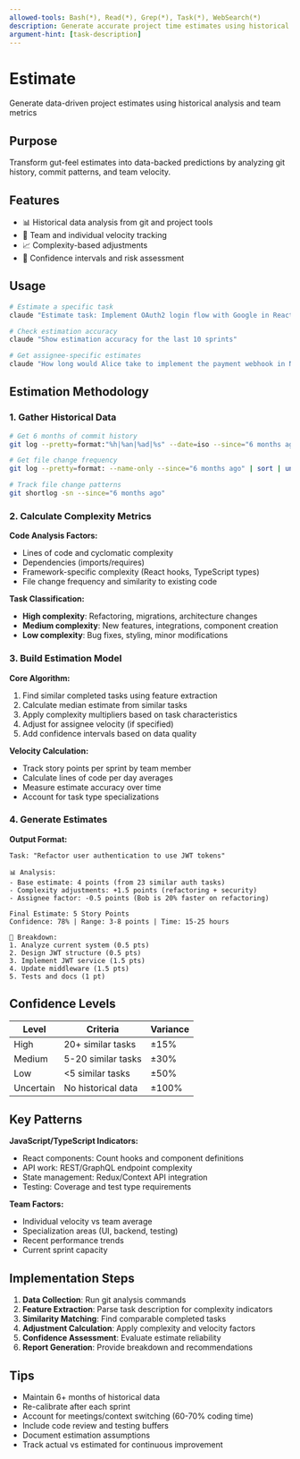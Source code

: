```yaml
---
allowed-tools: Bash(*), Read(*), Grep(*), Task(*), WebSearch(*)
description: Generate accurate project time estimates using historical data and team velocity
argument-hint: [task-description]
---
```


# Estimate

Generate data-driven project estimates using historical analysis and team metrics

## Purpose

Transform gut-feel estimates into data-backed predictions by analyzing git history, commit patterns, and team velocity.

## Features

- 📊 Historical data analysis from git and project tools
- 👥 Team and individual velocity tracking
- 📈 Complexity-based adjustments
- 🎯 Confidence intervals and risk assessment

## Usage

```bash
# Estimate a specific task
claude "Estimate task: Implement OAuth2 login flow with Google in React"

# Check estimation accuracy
claude "Show estimation accuracy for the last 10 sprints"

# Get assignee-specific estimates
claude "How long would Alice take to implement the payment webhook in Node.js?"
```

## Estimation Methodology

### 1. Gather Historical Data

```bash
# Get 6 months of commit history
git log --pretty=format:"%h|%an|%ad|%s" --date=iso --since="6 months ago"

# Get file change frequency
git log --pretty=format: --name-only --since="6 months ago" | sort | uniq -c | sort -rn

# Track file change patterns
git shortlog -sn --since="6 months ago"
```

### 2. Calculate Complexity Metrics

**Code Analysis Factors:**

- Lines of code and cyclomatic complexity
- Dependencies (imports/requires)
- Framework-specific complexity (React hooks, TypeScript types)
- File change frequency and similarity to existing code

**Task Classification:**

- **High complexity**: Refactoring, migrations, architecture changes
- **Medium complexity**: New features, integrations, component creation
- **Low complexity**: Bug fixes, styling, minor modifications

### 3. Build Estimation Model

**Core Algorithm:**

1. Find similar completed tasks using feature extraction
2. Calculate median estimate from similar tasks
3. Apply complexity multipliers based on task characteristics
4. Adjust for assignee velocity (if specified)
5. Add confidence intervals based on data quality

**Velocity Calculation:**

- Track story points per sprint by team member
- Calculate lines of code per day averages
- Measure estimate accuracy over time
- Account for task type specializations

### 4. Generate Estimates

**Output Format:**

```
Task: "Refactor user authentication to use JWT tokens"

📊 Analysis:
- Base estimate: 4 points (from 23 similar auth tasks)
- Complexity adjustments: +1.5 points (refactoring + security)
- Assignee factor: -0.5 points (Bob is 20% faster on refactoring)

Final Estimate: 5 Story Points
Confidence: 78% | Range: 3-8 points | Time: 15-25 hours

📝 Breakdown:
1. Analyze current system (0.5 pts)
2. Design JWT structure (0.5 pts)
3. Implement JWT service (1.5 pts)
4. Update middleware (1.5 pts)
5. Tests and docs (1 pt)
```

## Confidence Levels

| Level     | Criteria           | Variance |
| --------- | ------------------ | -------- |
| High      | 20+ similar tasks  | ±15%     |
| Medium    | 5-20 similar tasks | ±30%     |
| Low       | <5 similar tasks   | ±50%     |
| Uncertain | No historical data | ±100%    |

## Key Patterns

**JavaScript/TypeScript Indicators:**

- React components: Count hooks and component definitions
- API work: REST/GraphQL endpoint complexity
- State management: Redux/Context API integration
- Testing: Coverage and test type requirements

**Team Factors:**

- Individual velocity vs team average
- Specialization areas (UI, backend, testing)
- Recent performance trends
- Current sprint capacity

## Implementation Steps

1. **Data Collection**: Run git analysis commands
2. **Feature Extraction**: Parse task description for complexity indicators
3. **Similarity Matching**: Find comparable completed tasks
4. **Adjustment Calculation**: Apply complexity and velocity factors
5. **Confidence Assessment**: Evaluate estimate reliability
6. **Report Generation**: Provide breakdown and recommendations

## Tips

- Maintain 6+ months of historical data
- Re-calibrate after each sprint
- Account for meetings/context switching (60-70% coding time)
- Include code review and testing buffers
- Document estimation assumptions
- Track actual vs estimated for continuous improvement
